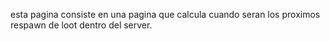 esta pagina consiste en una pagina que calcula cuando seran los proximos respawn de loot dentro del server.

